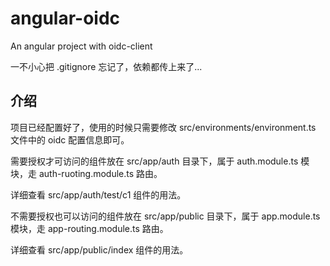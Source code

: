 # angular-oidc

An angular project with oidc-client

一不小心把 .gitignore 忘记了，依赖都传上来了...

## 介绍
项目已经配置好了，使用的时候只需要修改 src/environments/environment.ts 文件中的 oidc 配置信息即可。

需要授权才可访问的组件放在 src/app/auth 目录下，属于 auth.module.ts 模块，走 auth-ruoting.module.ts 路由。

详细查看 src/app/auth/test/c1 组件的用法。

不需要授权也可以访问的组件放在 src/app/public 目录下，属于 app.module.ts 模块，走 app-routing.module.ts 路由。

详细查看 src/app/public/index 组件的用法。
